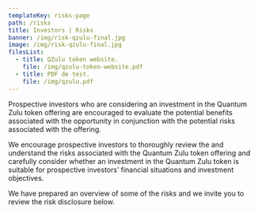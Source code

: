 ```yaml
---
templateKey: risks-page
path: /risks
title: Investors | Risks
banner: /img/risk-qzulu-final.jpg
image: /img/risk-qzulu-final.jpg
filesList:
  - title: QZulu token website.
    file: /img/qzulu-token-website.pdf
  - title: PDF de test.
    file: /img/qzulu.pdf
---
```


Prospective investors who are considering an investment in the Quantum Zulu token offering are encouraged to evaluate the potential benefits associated with the opportunity in conjunction with the potential risks associated with the offering.

We encourage prospective investors to thoroughly review the and understand the risks associated with the Quantum Zulu token offering and carefully consider whether an investment in the Quantum Zulu token is suitable for prospective investors’ financial situations and investment objectives.

We have prepared an overview of some of the risks and we invite you to review the risk disclosure below.
